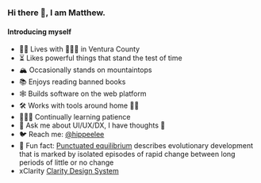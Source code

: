 <!--
**hippee-lee/hippee-lee** is a ✨ _special_ ✨ repository because its `README.md` (this file) appears on your GitHub profile.
-->

### Hi there 👋, I am Matthew.

#### Introducing myself

- 🖖🏼 Lives with 👨‍👩‍👧 in Ventura County
- ⏳ Likes powerful things that stand the test of time
- 🏔 Occasionally stands on mountaintops
- 📚 Enjoys reading banned books
- 🕸 Builds software on the web platform
- 🛠 Works with tools around home 💪🏼
- 🧎🏽‍♂️ Continually learning patience
- 💬 Ask me about UI/UX/DX, I have thoughts 🧐
- 🐦 Reach me: [@hippeelee](https://twitter.com/hippeelee) 
- 🧬 Fun fact: [Punctuated equilibrium](https://en.wikipedia.org/wiki/Punctuated_equilibrium) describes evolutionary development that is marked by isolated episodes of rapid change between long periods of little or no change
- xClarity [Clarity Design System](https://github.com/vmware-clarity)

